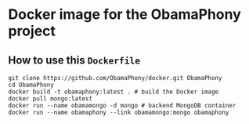 # Docker image for the ObamaPhony project

## How to use this `Dockerfile`

```
git clone https://github.com/ObamaPhony/docker.git ObamaPhony
cd ObamaPhony
docker build -t obamaphony:latest . # build the Docker image
docker pull mongo:latest
docker run --name obamamongo -d mongo # backend MongoDB container
docker run --name obamaphony --link obamamongo:mongo obamaphony
```
